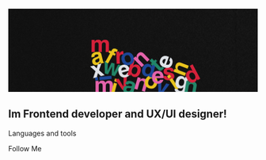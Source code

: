[![Header](https://github.com/maximuix/maximuix/blob/main/assets/Header.png)](https://t.me/maximuix)

## Im Frontend developer and UX/UI designer! 

Languages and tools

Follow Me
